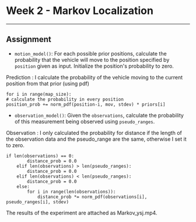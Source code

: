 # Week 2 - Markov Localization

---

[//]: # (Image References)
## Assignment

* `motion_model()`: For each possible prior positions, calculate the probability that the vehicle will move to the position specified by `position` given as input.
    Initialize the position's probability  to zero.
    
    
Prediction : I calculate the probability of the vehicle moving to the current position from that prior (using pdf)
   
    for i in range(map_size):
    # calculate the probability in every position
    position_prob += norm_pdf(position-i, mov, stdev) * priors[i]


* `observation_model()`: Given the `observations`, calculate the probability of this measurement being observed using `pseudo_ranges`.

Observation : I only calculated the probability for distance if the length of the observation data and the pseudo_range are the same, otherwise I set it to zero.

    if len(observations) == 0:
            distance_prob = 0.0
        elif len(observations) > len(pseudo_ranges):
            distance_prob = 0.0
        elif len(observations) < len(pseudo_ranges):
            distance_prob = 0.0
        else:
            for i in range(len(observations)):
                distance_prob *= norm_pdf(observations[i], pseudo_ranges[i], stdev)

The results of the experiment are attached as Markov_ysj.mp4.
 




